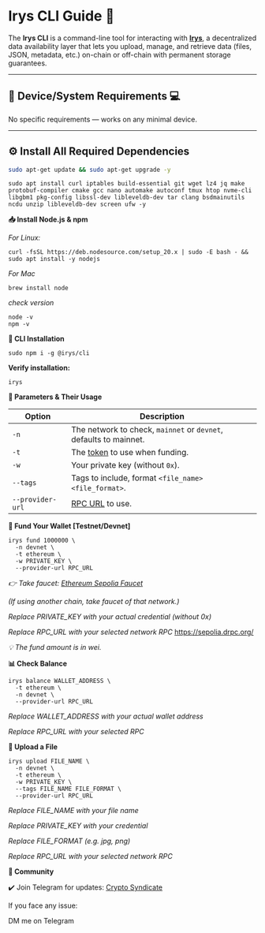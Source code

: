 # Irys CLI Guide 📔

The **Irys CLI** is a command-line tool for interacting with **[Irys](https://irys.xyz/)**, a decentralized data availability layer that lets you upload, manage, and retrieve data (files, JSON, metadata, etc.) on-chain or off-chain with permanent storage guarantees.

---

## 📌 Device/System Requirements 💻
No specific requirements — works on any minimal device.

---

## ⚙️ Install All Required Dependencies

```bash
sudo apt-get update && sudo apt-get upgrade -y
```
```
sudo apt install curl iptables build-essential git wget lz4 jq make protobuf-compiler cmake gcc nano automake autoconf tmux htop nvme-cli libgbm1 pkg-config libssl-dev libleveldb-dev tar clang bsdmainutils ncdu unzip libleveldb-dev screen ufw -y
```

**📥 Install Node.js & npm**

*For Linux:*
```
curl -fsSL https://deb.nodesource.com/setup_20.x | sudo -E bash - && sudo apt install -y nodejs
```

*For Mac*
```
brew install node
```

*check version*
```
node -v
npm -v
```

**🚀 CLI Installation**
```
sudo npm i -g @irys/cli
```

**Verify installation:**
```
irys
```

**🔑 Parameters & Their Usage**

| Option           | Description                                                       |
| ---------------- | ----------------------------------------------------------------- |
| `-n`             | The network to check, `mainnet` or `devnet`, defaults to mainnet. |
| `-t`             | The [token](https://docs.irys.xyz/build/d/features/supported-tokens) to use when funding.                                    |
| `-w`             | Your private key (without `0x`).                                  |
| `--tags`         | Tags to include, format `<file_name> <file_format>`.              |
| `--provider-url` | [RPC URL](https://chainlist.org/) to use.                                                   |



**💸 Fund Your Wallet [Testnet/Devnet]**
```
irys fund 1000000 \
  -n devnet \
  -t ethereum \
  -w PRIVATE_KEY \
  --provider-url RPC_URL
```

*👉 Take faucet: [Ethereum Sepolia Faucet](https://sepolia-faucet.pk910.de/)*

*(If using another chain, take faucet of that network.)*

*Replace PRIVATE_KEY with your actual credential (without 0x)*

*Replace RPC_URL with your selected network RPC* https://sepolia.drpc.org/

*💡 The fund amount is in wei.*



**📊 Check Balance**
```
irys balance WALLET_ADDRESS \
  -t ethereum \
  -n devnet \
  --provider-url RPC_URL
```

*Replace WALLET_ADDRESS with your actual wallet address*

*Replace RPC_URL with your selected RPC*


**📂 Upload a File**
```
irys upload FILE_NAME \
  -n devnet \
  -t ethereum \
  -w PRIVATE_KEY \
  --tags FILE_NAME FILE_FORMAT \
  --provider-url RPC_URL
```
*Replace FILE_NAME with your file name*

*Replace PRIVATE_KEY with your credential*

*Replace FILE_FORMAT (e.g. jpg, png)*

*Replace RPC_URL with your selected network RPC*



**🔗 Community**

✔️ Join Telegram for updates: [Crypto Syndicate](https://t.me/CryptoSyndicate07?utm_source=chatgpt.com)

If you face any issue:

DM me on Telegram
